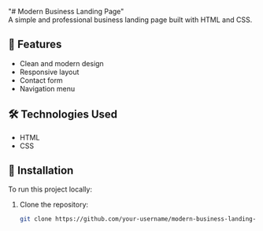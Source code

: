 "# Modern Business Landing Page"  
A simple and professional business landing page built with HTML and CSS.
## 🚀 Features
- Clean and modern design
- Responsive layout
- Contact form
- Navigation menu

## 🛠 Technologies Used
- HTML
- CSS

## 📂 Installation
To run this project locally:
1. Clone the repository:
   ```sh
   git clone https://github.com/your-username/modern-business-landing-page.git